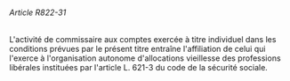 ###### Article R822-31

L'activité de commissaire aux comptes exercée à titre individuel dans les conditions prévues par le présent titre entraîne l'affiliation de celui qui l'exerce à l'organisation autonome d'allocations vieillesse des professions libérales instituées par l'article L. 621-3 du code de la sécurité sociale.


